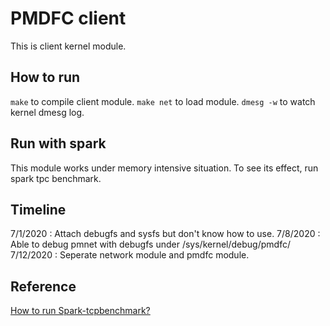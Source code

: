 # PMDFC client

This is client kernel module.

## How to run

```make``` to compile client module.
```make net``` to load module.
```dmesg -w``` to watch kernel dmesg log.

## Run with spark

This module works under memory intensive situation.
To see its effect, run spark tpc benchmark.


## Timeline

7/1/2020 : Attach debugfs and sysfs but don't know how to use.
7/8/2020 : Able to debug pmnet with debugfs under /sys/kernel/debug/pmdfc/
7/12/2020 : Seperate network module and pmdfc module.

## Reference

[How to run Spark-tcpbenchmark?](https://medium.com/@siisee111/spark-benchmark-on-ubuntu-d01171506676)
